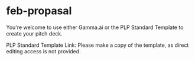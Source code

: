 # feb-propasal
You're welcome to use either Gamma.ai or the PLP Standard Template to create your pitch deck.

PLP Standard Template Link: Please make a copy of the template, as direct editing access is not provided.